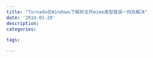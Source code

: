 ```yaml
---
title: "Tornado在Windows下解析文件mime类型错误一则及解决"
date: '2014-01-20'
description:
categories:

tags:

---
```


